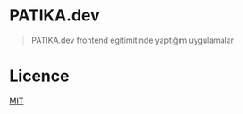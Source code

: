 # **PATIKA.dev**

> PATIKA.dev frontend egitimitinde yaptığım uygulamalar

# **Licence**

[MIT](https://choosealicense.com/licenses/mit/)
